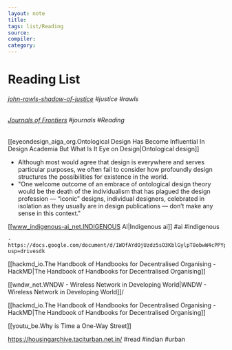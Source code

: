 ```yaml
---
layout: note
title:
tags: list/Reading 
source:
compiler:
category:
---
```


# Reading List

###### [john-rawls-shadow-of-justice](https://12ft.io/proxy?q=https%3A%2F%2Fwww.thenation.com%2Farticle%2Fsociety%2Fjohn-rawls-shadow-of-justice ) #justice #rawls 

###### [Journals of Frontiers](https://www.frontiersin.org/journals?domain=all) #journals #Reading

[[eyeondesign_aiga_org.Ontological Design Has Become Influential In Design Academia  But What Is It  Eye on Design|Ontological design]] 

- Although most would agree that design is everywhere and serves particular purposes, we often fail to consider how profoundly design structures the possibilities for existence in the world.
- "One welcome outcome of an embrace of ontological design theory would be the death of the individualism that has plagued the design profession — “iconic” designs, individual designers, celebrated in isolation as they usually are in design publications — don’t make any sense in this context."

[[www_indigenous-ai_net.INDIGENOUS AI|Indigenous ai]] #ai #indigenous

	- https://docs.google.com/document/d/1WOfAYdOjUzdz5sO3KblGylpT8obwW4cPPYpmzNNdJeg/edit?usp=drivesdk 

[[hackmd_io.The Handbook of Handbooks for Decentralised Organising - HackMD|The Handbook of Handbooks for Decentralised Organising]]

[[wndw_net.WNDW - Wireless Network in Developing World|WNDW - Wireless Network in Developing World]]/

[[hackmd_io.The Handbook of Handbooks for Decentralised Organising - HackMD|The Handbook of Handbooks for Decentralised Organising]]

[[youtu_be.Why is Time a One-Way Street]]

https://housingarchive.taciturban.net.in/ #read #indian #urban